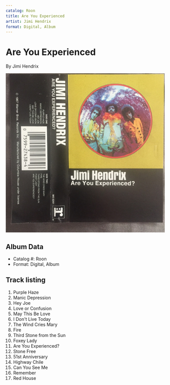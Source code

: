 ```yaml
---
catalog: Roon
title: Are You Experienced
artist: Jimi Hendrix
format: Digital, Album
---
```


# Are You Experienced

By Jimi Hendrix

![](../../assets/albumcovers/Jimi_Hendrix-Are_You_Experienced.png)

## Album Data

- Catalog #: Roon
- Format: Digital, Album


## Track listing


1. Purple Haze
2. Manic Depression
3. Hey Joe
4. Love or Confusion
5. May This Be Love
6. I Don't Live Today
7. The Wind Cries Mary
8. Fire
9. Third Stone from the Sun
10. Foxey Lady
11. Are You Experienced?
12. Stone Free
13. 51st Anniversary
14. Highway Chile
15. Can You See Me
16. Remember
17. Red House

